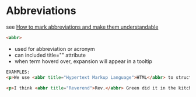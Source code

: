 # Abbreviations

see [How to mark abbreviations and make them understandable](https://developer.mozilla.org/en-US/docs/Learn/HTML/Introduction_to_HTML/Advanced_text_formatting#Abbreviations)

```html
<abbr>
```

- used for abbreviation or acronym
- can included title="" attribute
- when term hoverd over, expansion will appear in a tooltip

```html
EXAMPLES:
<p>We use <abbr title="Hypertext Markup Language">HTML</abbr> to structure our web documents.</p>

<p>I think <abbr title="Reverend">Rev.</abbr> Green did it in the kitchen with the chainsaw.</p>
```